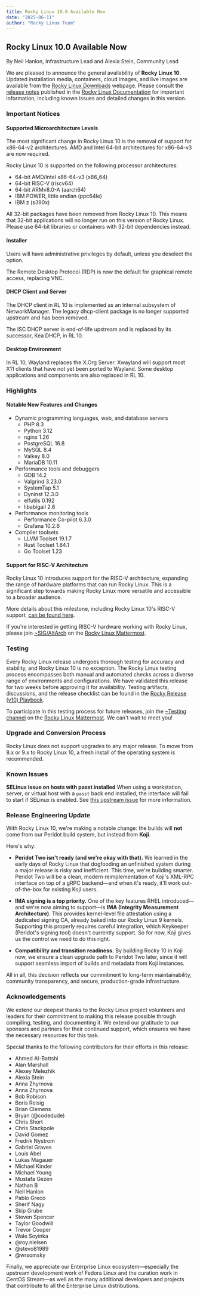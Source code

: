 ```yaml
---
title: Rocky Linux 10.0 Available Now
date: "2025-06-11"
author: "Rocky Linux Team"
---
```


## Rocky Linux 10.0 Available Now

By Neil Hanlon, Infrastructure Lead and Alexia Stein, Community Lead

We are pleased to announce the general availability of **Rocky Linux 10**. Updated installation media, containers, cloud images, and live images are available from the [Rocky Linux Downloads](https://rockylinux.org/download) webpage. Please consult the [release notes](https://docs.rockylinux.org/release_notes/10/) published in the [Rocky Linux Documentation](https://docs.rockylinux.org/) for important information, including known issues and detailed changes in this version.

### Important Notices

#### Supported Microarchitecture Levels

The most significant change in Rocky Linux 10 is the removal of support for x86-64-v2 architectures. AMD and Intel 64-bit architectures for x86-64-v3 are now required.

Rocky Linux 10 is supported on the following processor architectures:

* 64-bit AMD/Intel x86-64-v3 (x86_64)
* 64-bit RISC-V (riscv64)
* 64-bit ARMv8.0-A (aarch64)
* IBM POWER, little endian (ppc64le)
* IBM z (s390x)

All 32-bit packages have been removed from Rocky Linux 10. This means that 32-bit applications will no longer run on this version of Rocky Linux. Please use 64-bit libraries or containers with 32-bit dependencies instead.

#### Installer

Users will have administrative privileges by default, unless you deselect the option.

The Remote Desktop Protocol (RDP) is now the default for graphical remote access, replacing VNC.

#### DHCP Client and Server

The DHCP client in RL 10 is implemented as an internal subsystem of NetworkManager. The legacy dhcp-client package is no longer supported upstream and has been removed.

The ISC DHCP server is end-of-life upstream and is replaced by its successor, Kea DHCP, in RL 10.

#### Desktop Environment

In RL 10, Wayland replaces the X.Org Server. Xwayland will support most X11 clients that have not yet been ported to Wayland. Some desktop applications and components are also replaced in RL 10.

### Highlights

#### Notable New Features and Changes

* Dynamic programming languages, web, and database servers
  * PHP 8.3
  * Python 3.12
  * nginx 1.26
  * PostgreSQL 16.8
  * MySQL 8.4
  * Valkey 8.0
  * MariaDB 10.11
* Performance tools and debuggers
  * GDB 14.2
  * Valgrind 3.23.0
  * SystemTap 5.1
  * Dyninst 12.3.0
  * elfutils 0.192
  * libabigail 2.6
* Performance monitoring tools
  * Performance Co-pilot 6.3.0
  * Grafana 10.2.6
* Compiler toolsets
  * LLVM Toolset 19.1.7
  * Rust Toolset 1.84.1
  * Go Toolset 1.23

#### Support for RISC-V Architecture

Rocky Linux 10 introduces support for the RISC-V architecture, expanding the range of hardware platforms that can run Rocky Linux. This is a significant step towards making Rocky Linux more versatile and accessible to a broader audience.

More details about this milestone, including Rocky Linux 10's RISC-V support, [can be found here](https://rockylinux.org/news/rockylinux-support-for-riscv).

If you're interested in getting RISC-V hardware working with Rocky Linux, please join [~SIG/AltArch](https://chat.rockylinux.org/rocky-linux/channels/altarch) on the [Rocky Linux Mattermost](https://chat.rockylinux.org/).

### Testing

Every Rocky Linux release undergoes thorough testing for accuracy and stability, and Rocky Linux 10 is no exception. The Rocky Linux testing process encompasses both manual and automated checks across a diverse range of environments and configurations. We have validated this release for two weeks before approving it for availability. Testing artifacts, discussions, and the release checklist can be found in the [Rocky Release (v10) Playbook](https://chat.rockylinux.org/playbooks/runs/fir4c41m33rqukhzyqfx8jfu6w).

To participate in this testing process for future releases, join the [~Testing channel](https://chat.rockylinux.org/rocky-linux/channels/testing) on the [Rocky Linux Mattermost](https://chat.rockylinux.org/). We can't wait to meet you!

### Upgrade and Conversion Process

Rocky Linux does not support upgrades to any major release. To move from 8.x or 9.x to Rocky Linux 10, a fresh install of the operating system is recommended.

### Known Issues

**SELinux issue on hosts with passt installed** When using a workstation, server, or virtual host with a `passt` back end installed, the interface will fail to start if SELinux is enabled. See [this upstream issue](https://issues.redhat.com/browse/RHEL-80407) for more information.

### Release Engineering Update

With Rocky Linux 10, we're making a notable change: the builds will **not** come from our Peridot build system, but instead from **Koji**.

Here's why:

* **Peridot Two isn't ready (and we're okay with that).**
  We learned in the early days of Rocky Linux that dogfooding an unfinished system during a major release is risky and inefficient. This time, we're building smarter. Peridot Two will be a clean, modern reimplementation of Koji's XML-RPC interface on top of a gRPC backend—and when it's ready, it'll work out-of-the-box for existing Koji users.

* **IMA signing is a top priority.**
  One of the key features RHEL introduced—and we're now aiming to support—is **IMA (Integrity Measurement Architecture)**. This provides kernel-level file attestation using a dedicated signing CA, already baked into our Rocky Linux 9 kernels. Supporting this properly requires careful integration, which Keykeeper (Peridot's signing tool) doesn't currently support. So for now, Koji gives us the control we need to do this right.

* **Compatibility and transition readiness.**
  By building Rocky 10 in Koji now, we ensure a clean upgrade path to Peridot Two later, since it will support seamless import of builds and metadata from Koji instances.

All in all, this decision reflects our commitment to long-term maintainability, community transparency, and secure, production-grade infrastructure.

### Acknowledgements

We extend our deepest thanks to the Rocky Linux project volunteers and leaders for their commitment to making this release possible through compiling, testing, and documenting it. We extend our gratitude to our sponsors and partners for their continued support, which ensures we have the necessary resources for this task.

Special thanks to the following contributors for their efforts in this release:

- Ahmed Al-Battshi
- Alan Marshall
- Alexey Melezhik
- Alexia Stein
- Anna Zhyrnova
- Anna Zhyrnova
- Bob Robison
- Boris Reisig
- Brian Clemens
- Bryan (@codedude)
- Chris Short
- Chris Stackpole
- David Gomez
- Fredrik Nystrom
- Gabriel Graves
- Louis Abel
- Lukas Magauer
- Michael Kinder
- Michael Young
- Mustafa Gezen
- Nathan B
- Neil Hanlon
- Pablo Greco
- Sherif Nagy
- Skip Grube
- Steven Spencer
- Taylor Goodwill
- Trevor Cooper
- Wale Soyinka
- @roy.nielsen
- @stevo81989
- @wrsomsky

Finally, we appreciate our Enterprise Linux ecosystem—especially the upstream development work of Fedora Linux and the curation work in CentOS Stream—as well as the many additional developers and projects that contribute to all the Enterprise Linux distributions.
